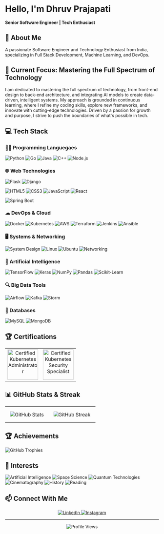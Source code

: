 <h1>Hello, I'm Dhruv Prajapati</h1>
<p><strong>Senior Software Engineer | Tech Enthusiast</strong></p>

## 🚀 About Me

A passionate Software Engineer and Technology Enthusiast from India, specializing in Full Stack Development, Machine Learning, and DevOps.

## 🌟 Current Focus: Mastering the Full Spectrum of Technology

I am dedicated to mastering the full spectrum of technology, from front-end design to back-end architecture, and integrating AI models to create data-driven, intelligent systems. My approach is grounded in continuous learning, where I refine my coding skills, explore new frameworks, and innovate with cutting-edge technologies. Driven by a passion for growth and purpose, I strive to push the boundaries of what's possible in tech.

## 💻 Tech Stack

### 🧑‍💻 Programming Languegaes

![Python](https://img.shields.io/badge/Python-3776AB?style=for-the-badge&logo=python&logoColor=white)
![Go](https://img.shields.io/badge/Go-00ADD8?style=for-the-badge&logo=go&logoColor=white)
![Java](https://img.shields.io/badge/Java-ED8B00?style=for-the-badge&logo=java&logoColor=white)
![C++](https://img.shields.io/badge/C++-00599C?style=for-the-badge&logo=cplusplus&logoColor=white)
![Node.js](https://img.shields.io/badge/Node.js-43853D?style=for-the-badge&logo=node.js&logoColor=white)

### 🌐 Web Technologies

![Flask](https://img.shields.io/badge/Flask-000000?style=for-the-badge&logo=flask&logoColor=white)
![Django](https://img.shields.io/badge/Django-092E20?style=for-the-badge&logo=django&logoColor=white)

![HTML5](https://img.shields.io/badge/HTML5-E34F26?style=for-the-badge&logo=html5&logoColor=white)
![CSS3](https://img.shields.io/badge/CSS3-1572B6?style=for-the-badge&logo=css3&logoColor=white)
![JavaScript](https://img.shields.io/badge/JavaScript-F7DF1E?style=for-the-badge&logo=javascript&logoColor=black)
![React](https://img.shields.io/badge/React-20232A?style=for-the-badge&logo=react&logoColor=61DAFB)

![Spring Boot](https://img.shields.io/badge/Spring_Boot-6DB33F?style=for-the-badge&logo=spring-boot&logoColor=white)

### ☁ DevOps & Cloud

![Docker](https://img.shields.io/badge/Docker-2496ED?style=for-the-badge&logo=docker&logoColor=white)
![Kubernetes](https://img.shields.io/badge/Kubernetes-326CE5?style=for-the-badge&logo=kubernetes&logoColor=white)
![AWS](https://img.shields.io/badge/AWS-232F3E?style=for-the-badge&logo=amazon-aws&logoColor=white)
![Terraform](https://img.shields.io/badge/Terraform-7B42BC?style=for-the-badge&logo=terraform&logoColor=white)
![Jenkins](https://img.shields.io/badge/Jenkins-D24939?style=for-the-badge&logo=jenkins&logoColor=white)
![Ansible](https://img.shields.io/badge/Ansible-EE0000?style=for-the-badge&logo=ansible&logoColor=white)

### 🖥 Systems & Networking

![System Design](https://img.shields.io/badge/System%20Design-193D57?style=for-the-badge&logo=architecture&logoColor=white)
![Linux](https://img.shields.io/badge/Linux-FCC624?style=for-the-badge&logo=linux&logoColor=black)
![Ubuntu](https://img.shields.io/badge/Ubuntu-E95420?style=for-the-badge&logo=ubuntu&logoColor=white)
![Networking](https://img.shields.io/badge/Networking-0078D4?style=for-the-badge&logo=cisco&logoColor=white)

### 🧠 Artificial Intelligence

![TensorFlow](https://img.shields.io/badge/TensorFlow-FF6F00?style=for-the-badge&logo=tensorflow&logoColor=white)
![Keras](https://img.shields.io/badge/Keras-D00000?style=for-the-badge&logo=keras&logoColor=white)
![NumPy](https://img.shields.io/badge/NumPy-013243?style=for-the-badge&logo=numpy&logoColor=white)
![Pandas](https://img.shields.io/badge/Pandas-150458?style=for-the-badge&logo=pandas&logoColor=white)
![Scikit-Learn](https://img.shields.io/badge/Scikit_Learn-F7931E?style=for-the-badge&logo=scikit-learn&logoColor=white)

### 🔍 Big Data Tools

![Airflow](https://img.shields.io/badge/Airflow-017CEE?style=for-the-badge&logo=apache-airflow&logoColor=white)
![Kafka](https://img.shields.io/badge/Kafka-231F20?style=for-the-badge&logo=apache-kafka&logoColor=white)
![Storm](https://img.shields.io/badge/Storm-4574E0?style=for-the-badge&logo=apache-storm&logoColor=white)

### 💾 Databases

![MySQL](https://img.shields.io/badge/MySQL-4479A1?style=for-the-badge&logo=mysql&logoColor=white)
![MongoDB](https://img.shields.io/badge/MongoDB-47A248?style=for-the-badge&logo=mongodb&logoColor=white)

## 🏆 Certifications

<table align="center">
  <tr>
    <td style="text-align: center;">
      <a href="https://www.credly.com/badges/a684b7ee-4ee5-4d02-8bd5-fc5280ceeea8" target="_blank">
        <img src="https://training.linuxfoundation.org/wp-content/uploads/2019/03/logo_cka_whitetext-150x150.png" width="100" height="100" alt="Certified Kubernetes Administrator" />
      </a>
    </td>
    <td style="text-align: center;">
      <a href="https://www.credly.com/badges/1302d89e-c584-40d6-ad91-5d3e4a881d11" target="_blank">
        <img src="https://training.linuxfoundation.org/wp-content/uploads/2020/07/kubernetes-security-specialist-logo-150x150.png" width="100" height="100" alt="Certified Kubernetes Security Specialist" />
      </a>
    </td>
  </tr>
</table>

## 📊 GitHub Stats & Streak

<table align="center">
  <tr>
    <td style="padding: 1rem;">
      <img src="https://github-readme-stats.vercel.app/api?username=imdhruv99&show_icons=true&theme=github_dark&count_private=true" alt="GitHub Stats" />
    </td>
    <td style="padding: 1rem;">
      <img src="https://github-readme-streak-stats.herokuapp.com/?user=imdhruv99&theme=github-dark" alt="GitHub Streak" />
    </td>
  </tr>
</table>

## 🏆 Achievements

![GitHub Trophies](https://github-profile-trophy.vercel.app/?username=imdhruv99&theme=onedark&no-frame=true&row=1&margin-w=15)

## 🎲 Interests

![Artificial Intelligence](https://img.shields.io/badge/-Artificial--Intelligence-FF5722?style=for-the-badge&logo=brain&logoColor=white)
![Space Science](https://img.shields.io/badge/Space--Science-0077B5?style=for-the-badge&logoColor=white)
![Quantum Technologies](https://img.shields.io/badge/Quantum--Technologies-193d57?style=for-the-badge&logoColor=white)
![Cinematography](https://img.shields.io/badge/Cinematography-FFC107?style=for-the-badge&logoColor=white)
![History](https://img.shields.io/badge/History-9C27B0?style=for-the-badge&logoColor=white)
![Reading](https://img.shields.io/badge/Reading-2196F3?style=for-the-badge&logoColor=white)

## 📫 Connect With Me

<p align="center">
  <a href="https://www.linkedin.com/in/imdhruv99/" target="_blank">
    <img src="https://img.shields.io/badge/LinkedIn-0077B5?style=for-the-badge&logo=linkedin&logoColor=white" alt="LinkedIn" />
  </a>
  <a href="https://www.instagram.com/_imdhruv99_/" target="_blank">
    <img src="https://img.shields.io/badge/Instagram-E4405F?style=for-the-badge&logo=instagram&logoColor=white" alt="Instagram" />
  </a>
</p>

---

<p align="center">
  <img src="https://komarev.com/ghpvc/?username=imdhruv99&color=0366d6&style=flat-square" alt="Profile Views" />
</p>
